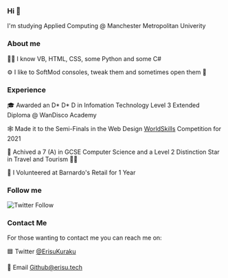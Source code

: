 ### Hi 👋

I'm studying Applied Computing @ Manchester Metropolitan Univerity

### About me

👨‍💻 I know VB, HTML, CSS, some Python and some C#

⚙ I like to SoftMod consoles, tweak them and sometimes open them 👀

### Experience

🎓 Awarded an  D* D* D in Infomation Technology Level 3 Extended Diploma @ WanDisco Academy

🕸 Made it to the Semi-Finals in the Web Design [WorldSkills](https://www.worldskillsuk.org/competitions/web-design/) Competition for 2021

🏫 Achived a 7 (A) in GCSE Computer Science and a Level 2 Distinction Star in Travel and Tourism 👨‍✈️

🏪 I Volunteered at Barnardo's Retail for 1 Year

### Follow me

<img alt="Twitter Follow" src="https://img.shields.io/twitter/follow/ErisuKuraku?style=social">

### Contact Me

For those wanting to contact me you can reach me on:

🟦 Twitter [@ErisuKuraku](https://www.twitter.com/ErisuKuraku)

📧 Email [Github@erisu.tech](mailto:github@erisu.tech)
